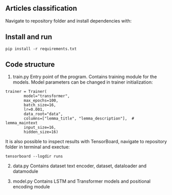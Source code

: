 ## Articles classification

Navigate to repository folder and install dependencies with:

## Install and run

```
pip install -r requirements.txt        
```

## Code structure

1. train.py
Entry point of the program. Contains training module for the models. Model parameters
can be changed in trainer initialization:


```
trainer = Trainer(
        model="transformer",
        max_epochs=100,
        batch_size=16,
        lr=0.001,
        data_root="data",
        columns=["lemma_title", "lemma_description"],  # lemma_maintext
        input_size=16,
        hidden_size=16)     
```

It is also possible to inspect results with TensorBoard, navigate to repository folder in terminal
and exectue:

```
tensorboard --logdir runs    
```

2. data.py Contains dataset text encoder, dataset, dataloader and datamodule


3. model.py Contains LSTM and Transformer models and positional encoding module